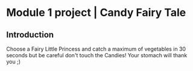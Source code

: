 ![]()

# Module 1 project | Candy Fairy Tale

## Introduction

Choose a Fairy Little Princess and catch a maximum of vegetables in 30 seconds
but be careful don't touch the Candies! 
Your stomach will thank you ;)



